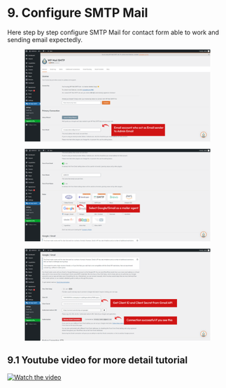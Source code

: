 # 9. Configure SMTP Mail

Here step by step configure SMTP Mail for contact form able to work and sending email expectedly.

<figure>
<div class="image-wrapper">
   <img src="../_media/img-smtp-setting-1.png" alt="">
</div>
</figure>

<figure>
<div class="image-wrapper">
   <img src="../_media/img-smtp-setting-2.png" alt="">
</div>
</figure>

<figure>
<div class="image-wrapper">
   <img src="../_media/img-smtp-setting-3.png" alt="">
</div>
</figure>

## 9.1 Youtube video for more detail tutorial

[![Watch the video](https://img.youtube.com/vi/qlWrvNn85kY/maxresdefault.jpg)](https://www.youtube.com/watch?v=qlWrvNn85kY)

